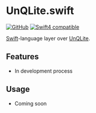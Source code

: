 # UnQLite.swift

[![GitHub][LICENSEBadge]][LICENSELink]
[![Swift4 compatible][Swift4Badge]][Swift4Link]

[Swift][]-language layer over [UnQLite][].

## Features
 - In development process

## Usage
- Coming soon


[Swift]: https://swift.org/
[UnQLite]: https://unqlite.org
[UnQLite.swift]: https://github.com/jlab13/UnQLite.swift

[Swift4Badge]: https://img.shields.io/badge/swift-4.1-orange.svg
[Swift4Link]: https://developer.apple.com/swift/

[LICENSELink]: https://github.com/jlab13/UnQLite.swift/blob/master/LICENSE
[LICENSEBadge]: https://img.shields.io/badge/license-BSD%202--Clause-lightgray.svg
